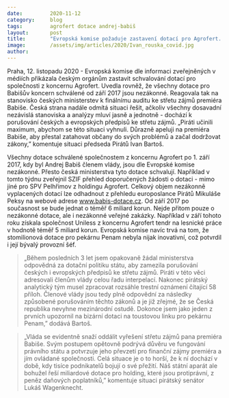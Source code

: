 ```yaml
---
date:         2020-11-12
category:     blog
tags:         agrofert dotace andrej-babiš
layout:       post
title:        "Evropská komise požaduje zastavení dotací pro Agrofert. Zamezte mezinárodní ostudě, apeluje předseda Pirátů Bartoš na premiéra"
image:        /assets/img/articles/2020/Ivan_rouska_covid.jpg
author:       
---
```


Praha, 12. listopadu 2020 - Evropská komise dle informaci zveřejněných v médiích přikázala českým orgánům zastavit schvalování dotací pro společnosti z koncernu Agrofert. Uvedla rovněž, že všechny dotace pro Babišův koncern schválené od září 2017 jsou nezákonné. Reagovala tak na stanovisko českých ministerstev k finálnímu auditu ke střetu zájmů premiéra Babiše. Česká strana nadále odmítá situaci řešit, ačkoliv všechny dosavadní nezávislá stanoviska a analýzy mluví jasně a jednotně - dochází k porušování českých a evropských předpisů ke střetu zájmů. „Piráti učinili maximum, abychom se této situaci vyhnuli. Důrazně apeluji na premiéra Babiše, aby přestal zatahovat občany do svých problémů a začal dodržovat zákony,” komentuje situaci předseda Pirátů Ivan Bartoš. 


Všechny dotace schválené společnostem z koncernu Agrofert po 1. září 2017, kdy byl Andrej Babiš členem vlády, jsou dle Evropské komise nezákonné. Přesto česká ministerstva tyto dotace schvalují. Například v tomto týdnu zveřejnil SZIF přehled doporučených žádosti o dotaci - mimo jiné pro SPV Pelhřimov z holdingu Agrofert. Celkový objem nezákonně vyplacených dotací lze odhadnout z přehledu europoslance Pirátů Mikuláše Peksy na webové adrese www.babis-dotace.cz. Od září 2017 po současnost se bude jednat o téměř 6 miliard korun. Nejde přitom pouze o nezákonné dotace, ale i nezákonné veřejné zakázky. Například v září tohoto roku získala společnost Uniless z koncernu Agrofert tendr na lesnické práce v hodnotě téměř 5 miliard korun. Evropská komise navíc trvá na tom, že stomilionová dotace pro pekárnu Penam nebyla nijak inovativní, což potvrdil i její bývalý provozní šéf.


> „Během posledních 3 let jsem opakovaně žádal ministerstva odpovědná za dotační politiku státu, aby zamezila porušování českých i evropských předpisů ke střetu zájmů. Piráti v této věci adresovali členům vlády celou řadu interpelací. Nakonec pirátský analytický tým musel zpracovat rozsáhle trestní oznámení čítající 58 příloh. Členové vlády jsou tedy plně odpovědní za následky způsobené porušováním těchto zákonů a je již zřejmé, že se Česká republika nevyhne mezinárodní ostudě. Dokonce jsem jako jeden z prvních upozornil na bizární dotaci na toustovou linku pro pekárnu Penam,” dodává Bartoš.


> „Vláda se evidentně snaží oddálit vyřešení střetu zájmů pana premiéra Babiše. Svým postupem opětovně podrývá důvěru ve fungování právního státu a potvrzuje jeho převzetí pro finanční zájmy premiéra a jím ovládané společnosti. Celá situace je o to horší, že k ní dochází v době, kdy tisíce podnikatelů bojují o své přežití. Náš státní aparát ale bohužel řeší miliardové dotace pro holding, které jsou protiprávní, z peněz daňových poplatníků,” komentuje situaci pirátský senátor Lukáš Wagenknecht.  
